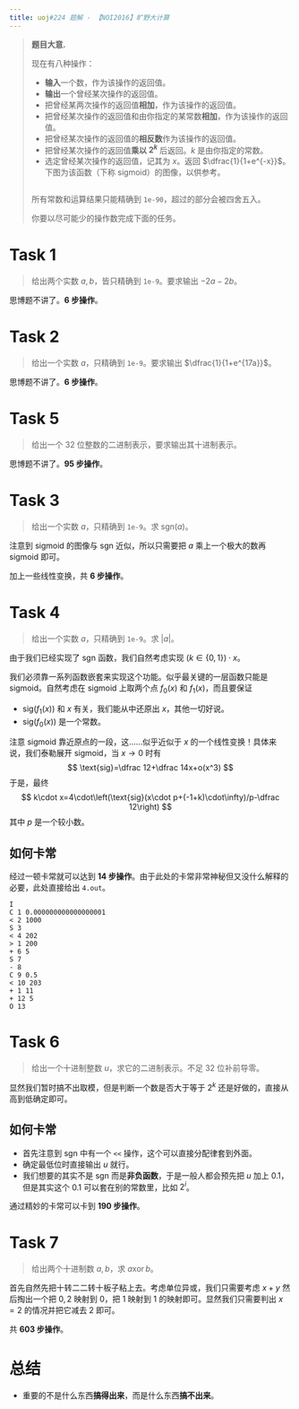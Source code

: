 ```yaml
---
title: uoj#224 题解 - 【NOI2016】旷野大计算
---
```


> **题目大意.**
>
> 现在有八种操作：
>
> - **输入**一个数，作为该操作的返回值。
> - **输出**一个曾经某次操作的返回值。
> - 把曾经某两次操作的返回值**相加**，作为该操作的返回值。
> - 把曾经某次操作的返回值和由你指定的某常数**相加**，作为该操作的返回值。
> - 把曾经某次操作的返回值的**相反数**作为该操作的返回值。
> - 把曾经某次操作的返回值**乘以 $2^k$** 后返回。$k$ 是由你指定的常数。
> - 选定曾经某次操作的返回值，记其为 $x$。返回 $\dfrac{1}{1+e^{-x}}$。下图为该函数（下称 sigmoid）的图像，以供参考。
>
> <div style="width:50%;margin:auto"><img src="https://img.uoj.ac/problem/224/w.png" alt=""></div>
>
> 所有常数和运算结果只能精确到 ``1e-90``，超过的部分会被四舍五入。
>
> 你要以尽可能少的操作数完成下面的任务。

# Task 1

> 给出两个实数 $a,b$，皆只精确到 ``1e-9``。要求输出 $-2a-2b$。

思博题不讲了。**6 步操作**。

# Task 2

> 给出一个实数 $a$，只精确到 ``1e-9``。要求输出 $\dfrac{1}{1+e^{17a}}$。

思博题不讲了。**6 步操作**。

# Task 5

> 给出一个 32 位整数的二进制表示，要求输出其十进制表示。

思博题不讲了。**95 步操作**。

# Task 3

> 给出一个实数 $a$，只精确到 ``1e-9``。求 $\text{sgn}(a)$。

注意到 sigmoid 的图像与 $\text{sgn}$ 近似，所以只需要把 $a$ 乘上一个极大的数再 sigmoid 即可。

加上一些线性变换，共 **6 步操作**。

# Task 4

> 给出一个实数 $a$，只精确到 ``1e-9``。求 $|a|$。

由于我们已经实现了 $\text{sgn}$ 函数，我们自然考虑实现 $(k\in\{0,1\})\cdot x$。

我们必须靠一系列函数嵌套来实现这个功能。似乎最关键的一层函数只能是 sigmoid。自然考虑在 sigmoid 上取两个点 $f_0(x)$ 和 $f_1(x)$，而且要保证

- $\text{sig}(f_1(x))$ 和 $x$ 有关，我们能从中还原出 $x$，其他一切好说。
- $\text{sig}(f_0(x))$ 是一个常数。

注意 sigmoid 靠近原点的一段，这……似乎近似于 $x$ 的一个线性变换！具体来说，我们泰勒展开 sigmoid，当 $x\rightarrow 0$ 时有
$$
\text{sig}=\dfrac 12+\dfrac 14x+o(x^3)
$$
于是，最终
$$
k\cdot x=4\cdot\left(\text{sig}(x\cdot p+(-1+k)\cdot\infty)/p-\dfrac 12\right)
$$
其中 $p$ 是一个较小数。

## 如何卡常

经过一顿卡常就可以达到 **14 步操作**。由于此处的卡常非常神秘但又没什么解释的必要，此处直接给出 ``4.out``。

```
I
C 1 0.000000000000000001
< 2 1000
S 3
< 4 202
> 1 200
+ 6 5
S 7
- 8
C 9 0.5
< 10 203
+ 1 11
+ 12 5
O 13
```

# Task 6

> 给出一个十进制整数 $u$，求它的二进制表示。不足 32 位补前导零。

显然我们暂时搞不出取模，但是判断一个数是否大于等于 $2^k$ 还是好做的，直接从高到低确定即可。

## 如何卡常

- 首先注意到 sgn 中有一个 ``<<`` 操作，这个可以直接分配律套到外面。
- 确定最低位时直接输出 $u$ 就行。
- 我们想要的其实不是 sgn 而是**非负函数**，于是一般人都会预先把 $u$ 加上 $0.1$，但是其实这个 $0.1$ 可以套在别的常数里，比如 $2^i$。

通过精妙的卡常可以卡到 **190 步操作**。

# Task 7

> 给出两个十进制数 $a,b$，求 $a\operatorname{xor}b$。

首先自然先把十转二二转十板子粘上去。考虑单位异或，我们只需要考虑 $x+y$ 然后掏出一个把 $0,2$ 映射到 $0$，把 $1$ 映射到 $1$ 的映射即可。显然我们只需要判出 $x=2$ 的情况并把它减去 $2$ 即可。

共 **603 步操作**。

# 总结

- 重要的不是什么东西**搞得出来**，而是什么东西**搞不出来**。